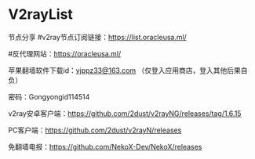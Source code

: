 # V2rayList
节点分享
#v2ray节点订阅链接：https://list.oracleusa.ml/


#反代理网站：https://oracleusa.ml/


苹果翻墙软件下载id：vjppz33@163.com
（仅登入应用商店，登入其他后果自负）

密码：Gongyongid114514

v2ray安卓客户端：https://github.com/2dust/v2rayNG/releases/tag/1.6.15

PC客户端：https://github.com/2dust/v2rayN/releases

免翻墙电报：https://github.com/NekoX-Dev/NekoX/releases
